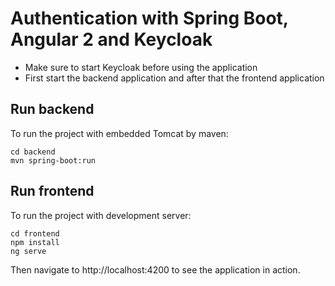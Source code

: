 # Authentication with Spring Boot, Angular 2 and Keycloak

- Make sure to start Keycloak before using the application
- First start the backend application and after that the frontend application

## Run backend

To run the project with embedded Tomcat by maven:

    cd backend
    mvn spring-boot:run
    
## Run frontend

To run the project with development server:
    
    cd frontend
    npm install
    ng serve
    
Then navigate to http://localhost:4200 to see the application in action.
